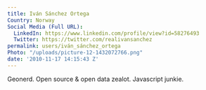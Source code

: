 ```yaml
---
title: Iván Sánchez Ortega
Country: Norway
Social Media (Full URL):
  LinkedIn: https://www.linkedin.com/profile/view?id=58276493
  Twitter: https://twitter.com/realivansanchez
permalink: users/iván_sánchez_ortega
Photo: "/uploads/picture-12-1432072766.png"
date: '2010-11-17 14:15:43 Z'
---
```

Geonerd. Open source & open data zealot. Javascript junkie.
